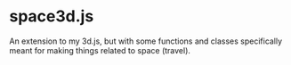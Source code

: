 # space3d.js
An extension to my 3d.js, but with some functions and classes specifically meant for making things related to space (travel).
